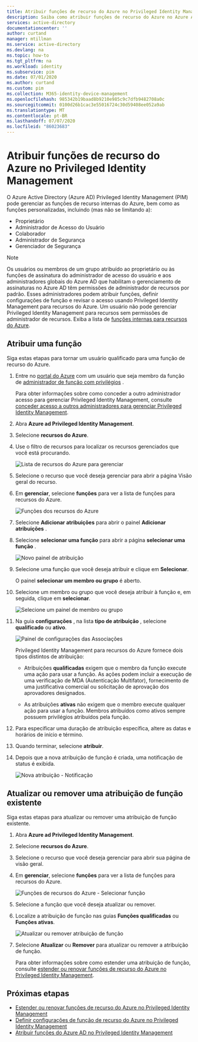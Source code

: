 ```yaml
---
title: Atribuir funções de recurso do Azure no Privileged Identity Management-Azure Active Directory | Microsoft Docs
description: Saiba como atribuir funções de recurso do Azure no Azure AD PIM (Privileged Identity Management).
services: active-directory
documentationcenter: ''
author: curtand
manager: mtillman
ms.service: active-directory
ms.devlang: na
ms.topic: how-to
ms.tgt_pltfrm: na
ms.workload: identity
ms.subservice: pim
ms.date: 07/01/2020
ms.author: curtand
ms.custom: pim
ms.collection: M365-identity-device-management
ms.openlocfilehash: 985342b19baad8b9210e985c9c7dfb9482708a0c
ms.sourcegitcommit: 0100d26b1cac3e55016724c30d59408ee052a9ab
ms.translationtype: MT
ms.contentlocale: pt-BR
ms.lasthandoff: 07/07/2020
ms.locfileid: "86023683"
---
```

# <a name="assign-azure-resource-roles-in-privileged-identity-management"></a>Atribuir funções de recurso do Azure no Privileged Identity Management

O Azure Active Directory (Azure AD) Privileged Identity Management (PIM) pode gerenciar as funções de recurso internas do Azure, bem como as funções personalizadas, incluindo (mas não se limitando a):

- Proprietário
- Administrador de Acesso do Usuário
- Colaborador
- Administrador de Segurança
- Gerenciador de Segurança

> [!NOTE]
> Os usuários ou membros de um grupo atribuído ao proprietário ou às funções de assinatura do administrador de acesso do usuário e aos administradores globais do Azure AD que habilitam o gerenciamento de assinaturas no Azure AD têm permissões de administrador de recursos por padrão. Esses administradores podem atribuir funções, definir configurações de função e revisar o acesso usando Privileged Identity Management para recursos do Azure. Um usuário não pode gerenciar Privileged Identity Management para recursos sem permissões de administrador de recursos. Exiba a lista de [funções internas para recursos do Azure](../../role-based-access-control/built-in-roles.md).

## <a name="assign-a-role"></a>Atribuir uma função

Siga estas etapas para tornar um usuário qualificado para uma função de recurso do Azure.

1. Entre no [portal do Azure](https://portal.azure.com/) com um usuário que seja membro da função de [administrador de função com privilégios](../users-groups-roles/directory-assign-admin-roles.md#privileged-role-administrator) .

    Para obter informações sobre como conceder a outro administrador acesso para gerenciar Privileged Identity Management, consulte [conceder acesso a outros administradores para gerenciar Privileged Identity Management](pim-how-to-give-access-to-pim.md).

1. Abra **Azure ad Privileged Identity Management**.

1. Selecione **recursos do Azure**.

1. Use o filtro de recursos para localizar os recursos gerenciados que você está procurando.

    ![Lista de recursos do Azure para gerenciar](./media/pim-resource-roles-assign-roles/resources-list.png)

1. Selecione o recurso que você deseja gerenciar para abrir a página Visão geral do recurso.

1. Em **gerenciar**, selecione **funções** para ver a lista de funções para recursos do Azure.

    ![Funções dos recursos do Azure](./media/pim-resource-roles-assign-roles/resources-roles.png)

1. Selecione **Adicionar atribuições** para abrir o painel **Adicionar atribuições** .

1. Selecione **selecionar uma função** para abrir a página **selecionar uma função** .

    ![Novo painel de atribuição](./media/pim-resource-roles-assign-roles/resources-select-role.png)

1. Selecione uma função que você deseja atribuir e clique em **Selecionar**.

    O painel **selecionar um membro ou grupo** é aberto.

1. Selecione um membro ou grupo que você deseja atribuir à função e, em seguida, clique em **selecionar**.

    ![Selecione um painel de membro ou grupo](./media/pim-resource-roles-assign-roles/resources-select-member-or-group.png)

1. Na guia **configurações** , na lista **tipo de atribuição** , selecione **qualificado** ou **ativo**.

    ![Painel de configurações das Associações](./media/pim-resource-roles-assign-roles/resources-membership-settings-type.png)

    Privileged Identity Management para recursos do Azure fornece dois tipos distintos de atribuição:

    - Atribuições **qualificadas** exigem que o membro da função execute uma ação para usar a função. As ações podem incluir a execução de uma verificação de MDA (Autenticação Multifator), fornecimento de uma justificativa comercial ou solicitação de aprovação dos aprovadores designados.

    - As atribuições **ativas** não exigem que o membro execute qualquer ação para usar a função. Membros atribuídos como ativos sempre possuem privilégios atribuídos pela função.

1. Para especificar uma duração de atribuição específica, altere as datas e horários de início e término.

1. Quando terminar, selecione **atribuir**.

1. Depois que a nova atribuição de função é criada, uma notificação de status é exibida.

    ![Nova atribuição - Notificação](./media/pim-resource-roles-assign-roles/resources-new-assignment-notification.png)

## <a name="update-or-remove-an-existing-role-assignment"></a>Atualizar ou remover uma atribuição de função existente

Siga estas etapas para atualizar ou remover uma atribuição de função existente.

1. Abra **Azure ad Privileged Identity Management**.

1. Selecione **recursos do Azure**.

1. Selecione o recurso que você deseja gerenciar para abrir sua página de visão geral.

1. Em **gerenciar**, selecione **funções** para ver a lista de funções para recursos do Azure.

    ![Funções de recursos do Azure - Selecionar função](./media/pim-resource-roles-assign-roles/resources-update-select-role.png)

1. Selecione a função que você deseja atualizar ou remover.

1. Localize a atribuição de função nas guias **Funções qualificadas** ou **Funções ativas**.

    ![Atualizar ou remover atribuição de função](./media/pim-resource-roles-assign-roles/resources-update-remove.png)

1. Selecione **Atualizar** ou **Remover** para atualizar ou remover a atribuição de função.

    Para obter informações sobre como estender uma atribuição de função, consulte [estender ou renovar funções de recurso do Azure no Privileged Identity Management](pim-resource-roles-renew-extend.md).

## <a name="next-steps"></a>Próximas etapas

- [Estender ou renovar funções de recurso do Azure no Privileged Identity Management](pim-resource-roles-renew-extend.md)
- [Definir configurações de função de recurso do Azure no Privileged Identity Management](pim-resource-roles-configure-role-settings.md)
- [Atribuir funções do Azure AD no Privileged Identity Management](pim-how-to-add-role-to-user.md)

